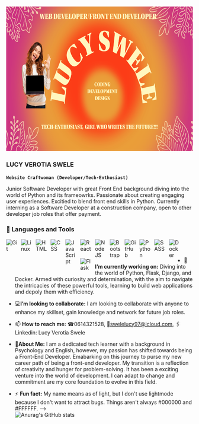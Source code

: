 <p align="center">
<img width="990px" height="390px" src="Untitled.png">
</p>

### LUCY VEROTIA SWELE

  **`Website Craftwoman (Developer/Tech-Enthusiast)`**
 
 Junior Software Developer with great Front End background diving into the world of Python and its frameowrks. Passionate about creating engaging user experiences. Excitied to blend front end skills in Python. Currently interning as a Software Developer at a construction company, open to other developer job roles that offer payment. 

### 🧰 Languages and Tools

<img align="left" alt="Git" width="30px" style="padding-right:10px;" src="https://cdn.jsdelivr.net/gh/devicons/devicon/icons/git/git-original.svg" />
<img align="left" alt="Linux" width="30px" style="padding-right:10px;" src="https://cdn.jsdelivr.net/gh/devicons/devicon/icons/linux/linux-original.svg" />
<img align="left" alt="HTML" width="30px" style="padding-right:10px;" src="https://cdn.jsdelivr.net/gh/devicons/devicon/icons/html5/html5-plain.svg" />
<img align="left" alt="CSS" width="30px" style="padding-right:10px;" src="https://cdn.jsdelivr.net/gh/devicons/devicon/icons/css3/css3-plain.svg" />
<img align="left" alt="JavaScript" width="30px" style="padding-right:10px;" src="https://cdn.jsdelivr.net/gh/devicons/devicon/icons/javascript/javascript-plain.svg" />
<img align="left" alt="React" width="30px" style="padding-right:10px;" src="https://cdn.jsdelivr.net/gh/devicons/devicon/icons/react/react-original.svg" />
<img align="left" alt="NodeJS" width="30px" style="padding-right:10px;" src="https://cdn.jsdelivr.net/gh/devicons/devicon/icons/nodejs/nodejs-original.svg" />
<img align="left" alt="Bootstrap" width="30px" style="padding-right:10px;" src="https://cdn.jsdelivr.net/gh/devicons/devicon/icons/bootstrap/bootstrap-original.svg" />
<img align="left" alt="GitHub" width="30px" style="padding-right:10px;" src="https://cdn.jsdelivr.net/gh/devicons/devicon/icons/github/github-original.svg" />
<img align="left" alt="Python" width="30px" style="padding-right:10px;" src="https://cdn.jsdelivr.net/gh/devicons/devicon/icons/python/python-original.svg" />
<img align="left" alt="SASS" width="30px" style="padding-right:10px;" src="https://cdn.jsdelivr.net/gh/devicons/devicon/icons/sass/sass-original.svg" />
<img align="left" alt="Docker" width="30px" style="padding-right:10px;" src="https://cdn.jsdelivr.net/gh/devicons/devicon/icons/docker/docker-original.svg" />
<img align="left" alt="Flask" width="30px" style="padding-right:10px;" src="https://cdn.jsdelivr.net/gh/devicons/devicon/icons/flask/flask-original.svg" />
 <br />
<br />


- 🔭 <strong>I’m currently working on:</strong>
   Diving into the world of Python, Flask, Django, and Docker. Armed with curiosity and determination, with the aim to navigate the intricacies of these powerful tools, learning to build web applications and depoly them with efficiency. 
  
-  💻<strong>I’m looking to collaborate:</strong>
  I am looking to collaborate with anyone to enhance my skillset, gain knowledge and network for future job roles.
- 📫 <strong>How to reach me:</strong>
☎0614321528, 📩swelelucy97@icloud.com, 🖇Linkedin: Lucy Verotia Swele
-  💬<strong>About Me:</strong>
I am a dedicated tech learner with a background in Psychology and English, however, my passion has shifted towards being a Front-End Developer. Emabarking on this journey to purse my new career path of being a front-end developer. My transition is a reflection of creativity and hunger for problem-solving. It has been a exciting venture into the world of development. I can adapt to change and commitment are my core foundation to evolve in this field.
- ⚡ <strong>Fun fact:</strong>
My name means as of light, but I don't use lightmode because I don't want to attract bugs. Things aren't always #000000 and #FFFFFF.
-->
  <br />
 ![Anurag's GitHub stats](https://github-readme-stats.vercel.app/api?username=KhaniLucy&show_icons=true&theme=jolly)
